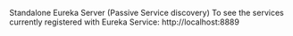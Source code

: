 Standalone Eureka Server (Passive Service discovery)
To see the services currently registered with Eureka Service:
http://localhost:8889
